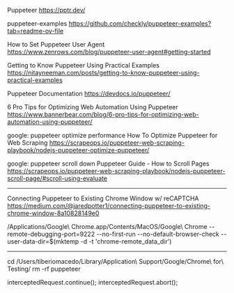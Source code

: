 
Puppeteer
https://pptr.dev/

puppeteer-examples
https://github.com/checkly/puppeteer-examples?tab=readme-ov-file

How to Set Puppeteer User Agent
https://www.zenrows.com/blog/puppeteer-user-agent#getting-started

Getting to Know Puppeteer Using Practical Examples
https://nitayneeman.com/posts/getting-to-know-puppeteer-using-practical-examples

Puppeteer Documentation
https://devdocs.io/puppeteer/

6 Pro Tips for Optimizing Web Automation Using Puppeteer
https://www.bannerbear.com/blog/6-pro-tips-for-optimizing-web-automation-using-puppeteer/

google: puppeteer optimize performance
How To Optimize Puppeteer for Web Scraping
https://scrapeops.io/puppeteer-web-scraping-playbook/nodejs-puppeteer-optimize-puppeteer/

google: puppeteer scroll down
Puppeteer Guide - How to Scroll Pages
https://scrapeops.io/puppeteer-web-scraping-playbook/nodejs-puppeteer-scroll-page/#scroll-using-evaluate

- - -

Connecting Puppeteer to Existing Chrome Window w/ reCAPTCHA
https://medium.com/@jaredpotter1/connecting-puppeteer-to-existing-chrome-window-8a10828149e0

/Applications/Google\ Chrome.app/Contents/MacOS/Google\ Chrome --remote-debugging-port=9222 --no-first-run --no-default-browser-check --user-data-dir=$(mktemp -d -t 'chrome-remote_data_dir')

- - -

cd /Users/tiberiomacedo/Library/Application\ Support/Google/Chrome\ for\ Testing/
rm -rf puppeteer

interceptedRequest.continue();
interceptedRequest.abort();